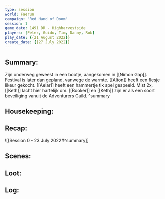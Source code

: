 ```yaml
---
type: session
world: Faerun
campaign: "Red Hand of Doom"
session: 1
game_date: 1491 DR - Highharvestside
players: [Peter, Guido, Tim, Danny, Rob]
play_date: {{21 August 2022}}
create_date: {{27 July 2022}}
---
```


## Summary:
Zijn onderweg geweest in een bootje, aangekomen in [[Nimon Gap]].
Festival is later dan gepland, vanwege de warmte.
[[Alton]] heeft een flesje likeur gekocht.
[[Aelar]] heeft een hammertje tik spel gespeeld. Mist 2x, [[Keth]] lacht hier hartelijk om.
[[Booker]] en [[Keth]] zijn er als een soort beveiliging vanuit de Adventurers Guild.
^summary

## Housekeeping:

## Recap:
![[Session 0 - 23 July 2022#^summary]]

## Scenes:

## Loot:

## Log:


